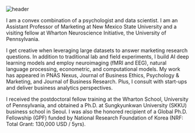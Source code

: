 ![header](https://github.com/user-attachments/assets/ea0918f5-8424-4d1c-a508-9a5c8cfa7a29)

I am a convex combination of a psychologist and data scientist. I am an Assistant Professor of Marketing at New Mexico State University and a visiting fellow at Wharton Neuroscience Initiative, the University of Pennsylvania.

I get creative when leveraging large datasets to answer marketing research questions. In addition to traditional lab and field experiments, I build AI deep learning models and employ neuroimaging (fMRI and EEG), natural language processing, econometric, and computational models. My work has appeared in PNAS Nexus, Journal of Business Ethics, Psychology & Marketing, and Journal of Business Research. Plus, I consult with start-ups and deliver business analytics perspectives. 

I received the postdoctoral fellow training at the Wharton School, University of Pennsylvania, and obtained a Ph.D. at Sungkyunkwan University (SKKU) business school in Seoul. I was also the honored recipient of a Global Ph.D. Fellowship (GPF) funded by National Research Foundation of Korea (NRF: Total Grant: 130,000 USD / 5yrs).  

